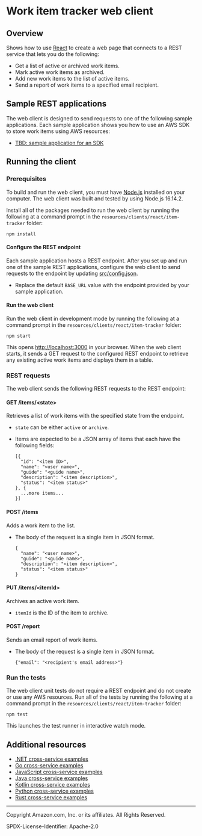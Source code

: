 # Work item tracker web client 

## Overview

Shows how to use [React](https://reactjs.org/) to create a web page that connects to a 
REST service that lets you do the following:

* Get a list of active or archived work items.
* Mark active work items as archived.
* Add new work items to the list of active items.
* Send a report of work items to a specified email recipient.

## Sample REST applications

The web client is designed to send requests to one of the following sample applications.
Each sample application shows you how to use an AWS SDK to store work items using AWS 
resources:

* [TBD: sample application for an SDK]()

## Running the client

### Prerequisites

To build and run the web client, you must have [Node.js](https://nodejs.org) installed 
on your computer. The web client was built and tested by using Node.js 16.14.2.

Install all of the packages needed to run the web client by running the following at
a command prompt in the `resources/clients/react/item-tracker` folder:

```
npm install
```

#### Configure the REST endpoint

Each sample application hosts a REST endpoint. After you set up and run one of the
sample REST applications, configure the web client to send requests to the endpoint by 
updating [src/config.json](src/config.json).

* Replace the default `BASE_URL` value with the endpoint provided by your sample 
application.   

#### Run the web client

Run the web client in development mode by running the following at a command prompt in 
the `resources/clients/react/item-tracker` folder: 

```
npm start
```

This opens [http://localhost:3000](http://localhost:3000) in your browser. When
the web client starts, it sends a GET request to the configured REST endpoint to
retrieve any existing active work items and displays them in a table.

### REST requests

The web client sends the following REST requests to the REST endpoint:

#### GET /items/&lt;state>

Retrieves a list of work items with the specified state from the endpoint.

* `state` can be either `active` or `archive`.
* Items are expected to be a JSON array of items that each have the following fields:

    ```
    [{
      "id": "<item ID>",
      "name": "<user name>",
      "guide": "<guide name>",
      "description": "<item description>",
      "status": "<item status>"
    }, {
      ...more items...
    }]
    ```

#### POST /items

Adds a work item to the list.

* The body of the request is a single item in JSON format.

    ```
    {
      "name": "<user name>",
      "guide": "<guide name>",
      "description": "<item description>",
      "status": "<item status>"
    }
    ```

#### PUT /items/&lt;itemId>

Archives an active work item.

* `itemId` is the ID of the item to archive.

#### POST /report

Sends an email report of work items.

* The body of the request is a single item in JSON format.

    ```
    {"email": "<recipient's email address>"}
    ```

### Run the tests

The web client unit tests do not require a REST endpoint and do not create or use any
AWS resources. Run all of the tests by running the following at a command prompt in
the `resources/clients/react/item-tracker` folder: 
  
```
npm test
```

This launches the test runner in interactive watch mode.

## Additional resources

* [.NET cross-service examples](../../../../dotnetv3/cross-service/README.md)
* [Go cross-service examples](../../../../gov2/cross_service)
* [JavaScript cross-service examples](../../../../javascriptv3/example_code/cross-services)
* [Java cross-service examples](../../../../javav2/usecases)
* [Kotlin cross-service examples](../../../../kotlin/usecases/Readme.md)
* [Python cross-service examples](../../../../python/cross_service/README.md)
* [Rust cross-service examples](../../../../rust_dev_preview/cross_service/README.md)

---

Copyright Amazon.com, Inc. or its affiliates. All Rights Reserved. 

SPDX-License-Identifier: Apache-2.0
